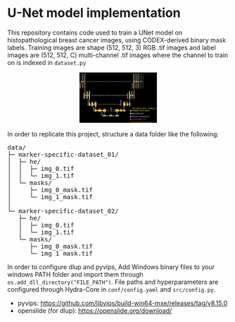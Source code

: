 # U-Net model implementation
This repository contains code used to train a UNet model on histopathological breast cancer images, using CODEX-derived binary mask labels. Training images are shape (512, 512, 3) RGB .tif images and label images are (512, 512, C) multi-channel .tif images where the channel to train on is indexed in `dataset.py`

<p align="center">
  <img src="images/architecture_dark.PNG" alt="UNET model" width="35%">
  <br>
</p>

In order to replicate this project, structure a data folder like the following:

<pre>
data/
├─ marker-specific-dataset_01/
│  ├─ he/
│  │  ├─ img_0.tif
│  │  └─ img_1.tif
│  └─ masks/
│     ├─ img_0_mask.tif
│     └─ img_1_mask.tif
│  
└─ marker-specific-dataset_02/
   ├─ he/
   │  ├─ img_0.tif
   │  └─ img_1.tif
   └─ masks/
      ├─ img_0_mask.tif
      └─ img_1_mask.tif
</pre>

In order to configure dlup and pyvips, Add Windows binary files to your windows PATH folder and import them through `os.add_dll_directory("FILE_PATH")`. File paths and hyperparameters are configured through Hydra-Core in `conf/config.yaml` and `src/config.py`.

* pyvips: https://github.com/libvips/build-win64-mxe/releases/tag/v8.15.0 <br>
* openslide (for dlup): https://openslide.org/download/
